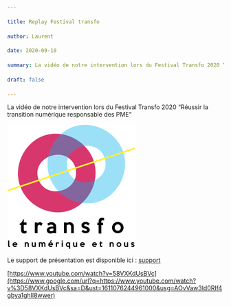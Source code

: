 ```yaml
---

title: Replay Festival transfo

author: Laurent

date: 2020-09-10

summary: La vidéo de notre intervention lors du Festival Transfo 2020 “Réussir la transition numérique responsable des PME“

draft: false

---
```


La vidéo de notre intervention lors du Festival Transfo 2020 “Réussir la transition numérique responsable des PME“

![](images/image1.png)

Le support de présentation est disponible ici : [support](https://www.google.com/url?q=https://docs.google.com/presentation/d/e/2PACX-1vT3_aJq_EEYmbYY5jRpeQDtcEjdbL84qjIWsM8oTZwmeii7TutVgvEbF9VybNqHG5XdldQbrAMzql1d/pub?start%3Dfalse%26slide%3Did.g89c76ed8f8_0_205&sa=D&ust=1611076244960000&usg=AOvVaw1hAcxN0dDfQTe7bG55vZzM)

[https://www.youtube.com/watch?v=58VXKdUsBVc](https://www.google.com/url?q=https://www.youtube.com/watch?v%3D58VXKdUsBVc&sa=D&ust=1611076244961000&usg=AOvVaw3ld0RIf4gbya1ghIl8wwer)

